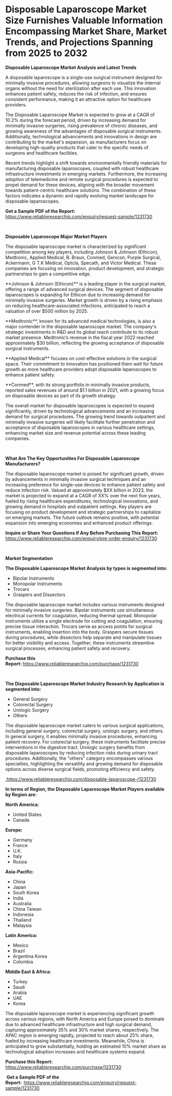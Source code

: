 <p><h1>Disposable Laparoscope Market Size Furnishes Valuable Information Encompassing Market Share, Market Trends, and Projections Spanning from 2025 to 2032</h1></p><p><strong>Disposable Laparoscope Market Analysis and Latest Trends</strong></p>
<p><p>A disposable laparoscope is a single-use surgical instrument designed for minimally invasive procedures, allowing surgeons to visualize the internal organs without the need for sterilization after each use. This innovation enhances patient safety, reduces the risk of infection, and ensures consistent performance, making it an attractive option for healthcare providers.</p><p>The Disposable Laparoscope Market is expected to grow at a CAGR of 10.2% during the forecast period, driven by increasing demand for minimally invasive surgeries, rising prevalence of chronic diseases, and growing awareness of the advantages of disposable surgical instruments. Additionally, technological advancements and innovations in design are contributing to the market's expansion, as manufacturers focus on developing high-quality products that cater to the specific needs of surgeons and healthcare facilities.</p><p>Recent trends highlight a shift towards environmentally friendly materials for manufacturing disposable laparoscopes, coupled with robust healthcare infrastructure investments in emerging markets. Furthermore, the increasing adoption of telemedicine and remote surgical procedures is expected to propel demand for these devices, aligning with the broader movement towards patient-centric healthcare solutions. The combination of these factors indicates a dynamic and rapidly evolving market landscape for disposable laparoscopes.</p></p>
<p><strong>Get a Sample PDF of the Report:&nbsp;</strong> <a href="https://www.reliableresearchiq.com/enquiry/request-sample/1231730?utm_campaign=1144&utm_medium=2&utm_source=Github&utm_content=ia&utm_term=13042025&utm_id=disposable-laparoscope">https://www.reliableresearchiq.com/enquiry/request-sample/1231730</a></p>
<p>&nbsp;</p>
<p><strong>Disposable Laparoscope Major Market Players</strong></p>
<p><p>The disposable laparoscope market is characterized by significant competition among key players, including Johnson & Johnson (Ethicon), Medtronic, Applied Medical, B. Braun, Conmed, Genicon, Purple Surgical, Ackermann, G T.K Medical, Optcla, Specath, and Victor Medical. These companies are focusing on innovation, product development, and strategic partnerships to gain a competitive edge.</p><p>**Johnson & Johnson (Ethicon)** is a leading player in the surgical market, offering a range of advanced surgical devices. The segment of disposable laparoscopes is expanding for Ethicon due to increasing demand for minimally invasive surgeries. Market growth is driven by a rising emphasis on reducing healthcare-associated infections, anticipated to reach a valuation of over $500 million by 2025.</p><p>**Medtronic**, known for its advanced medical technologies, is also a major contender in the disposable laparoscope market. The company's strategic investments in R&D and its global reach contribute to its robust market presence. Medtronic’s revenue in the fiscal year 2022 reached approximately $30 billion, reflecting the growing acceptance of disposable surgical instruments.</p><p>**Applied Medical** focuses on cost-effective solutions in the surgical space. Their commitment to innovation has positioned them well for future growth as more healthcare providers adopt disposable laparoscopes to enhance patient safety.</p><p>**Conmed**, with its strong portfolio in minimally invasive products, reported sales revenues of around $1.1 billion in 2021, with a growing focus on disposable devices as part of its growth strategy.</p><p>The overall market for disposable laparoscopes is expected to expand significantly, driven by technological advancements and an increasing demand for surgical procedures. The growing trend towards outpatient and minimally invasive surgeries will likely facilitate further penetration and acceptance of disposable laparoscopes in various healthcare settings, enhancing market size and revenue potential across these leading companies.</p></p>
<p>&nbsp;</p>
<p><strong>What Are The Key Opportunities For Disposable Laparoscope Manufacturers?</strong></p>
<p><p>The disposable laparoscope market is poised for significant growth, driven by advancements in minimally invasive surgical techniques and an increasing preference for single-use devices to enhance patient safety and reduce infection risk. Valued at approximately $XX billion in 2023, the market is projected to expand at a CAGR of XX% over the next five years, fueled by rising healthcare expenditures, technological innovations, and growing demand in hospitals and outpatient settings. Key players are focusing on product development and strategic partnerships to capitalize on emerging markets. The future outlook remains positive, with potential expansion into emerging economies and enhanced product offerings.</p></p>
<p><strong>Inquire or Share Your Questions If Any Before Purchasing This Report:</strong> <a href="https://www.reliableresearchiq.com/enquiry/pre-order-enquiry/1231730?utm_campaign=1144&utm_medium=2&utm_source=Github&utm_content=ia&utm_term=13042025&utm_id=disposable-laparoscope">https://www.reliableresearchiq.com/enquiry/pre-order-enquiry/1231730</a></p>
<p>&nbsp;</p>
<p><strong>Market Segmentation</strong></p>
<p><strong>The Disposable Laparoscope Market Analysis by types is segmented into:</strong></p>
<p><ul><li>Bipolar Instruments</li><li>Monopolar Instruments</li><li>Trocars</li><li>Graspers and Dissectors</li></ul></p>
<p><p>The disposable laparoscope market includes various instruments designed for minimally invasive surgeries. Bipolar instruments use simultaneous electrical currents for coagulation, reducing thermal spread. Monopolar instruments utilize a single electrode for cutting and coagulation, ensuring precise tissue interaction. Trocars serve as access points for surgical instruments, enabling insertion into the body. Graspers secure tissues during procedures, while dissectors help separate and manipulate tissues for better visibility and access. Together, these instruments streamline surgical processes, enhancing patient safety and recovery.</p></p>
<p><strong>Purchase this Report:&nbsp;</strong><a href="https://www.reliableresearchiq.com/purchase/1231730?utm_campaign=1144&utm_medium=2&utm_source=Github&utm_content=ia&utm_term=13042025&utm_id=disposable-laparoscope">https://www.reliableresearchiq.com/purchase/1231730</a></p>
<p>&nbsp;</p>
<p><strong>The Disposable Laparoscope Market Industry Research by Application is segmented into:</strong></p>
<p><ul><li>General Surgery</li><li>Colorectal Surgery</li><li>Urologic Surgery</li><li>Others</li></ul></p>
<p><p>The disposable laparoscope market caters to various surgical applications, including general surgery, colorectal surgery, urologic surgery, and others. In general surgery, it enables minimally invasive procedures, enhancing patient recovery. For colorectal surgery, these instruments facilitate precise interventions in the digestive tract. Urologic surgery benefits from disposable laparoscopes by reducing infection risks during urinary tract procedures. Additionally, the "others" category encompasses various specialties, highlighting the versatility and growing demand for disposable options across diverse surgical fields, promoting efficiency and safety.</p></p>
<p><a href="https://www.reliableresearchiq.com/disposable-laparoscope-r1231730?utm_campaign=1144&utm_medium=2&utm_source=Github&utm_content=ia&utm_term=13042025&utm_id=disposable-laparoscope">&nbsp;https://www.reliableresearchiq.com/disposable-laparoscope-r1231730</a></p>
<p><strong>In terms of Region, the Disposable Laparoscope Market Players available by Region are:</strong></p>
<p>
    <p> <strong> North America: </strong>
        <ul>
            <li>United States</li>
            <li>Canada</li>
        </ul>
        </p> 
    <p> <strong> Europe: </strong>
        <ul>
            <li>Germany</li>
            <li>France</li>
            <li>U.K.</li>
            <li>Italy</li>
            <li>Russia</li>
        </ul>
        </p> 
    <p> <strong> Asia-Pacific: </strong>
        <ul>
            <li>China</li>
            <li>Japan</li>
            <li>South Korea</li>
            <li>India</li>
            <li>Australia</li>
            <li>China Taiwan</li>
            <li>Indonesia</li>
            <li>Thailand</li>
            <li>Malaysia</li>
        </ul>
        </p> 
    <p> <strong> Latin America: </strong>
        <ul>
            <li>Mexico</li>
            <li>Brazil</li>
            <li>Argentina Korea</li>
            <li>Colombia</li>
        </ul>
        </p> 
    <p> <strong> Middle East & Africa: </strong>
        <ul>
            <li>Turkey</li>
            <li>Saudi</li>
            <li>Arabia</li>
            <li>UAE</li>
            <li>Korea</li>
        </ul>
    </p>
    </p>
<p><p>The disposable laparoscope market is experiencing significant growth across various regions, with North America and Europe poised to dominate due to advanced healthcare infrastructure and high surgical demand, capturing approximately 35% and 30% market shares, respectively. The APAC region is emerging rapidly, projected to reach about 25% share, fueled by increasing healthcare investments. Meanwhile, China is anticipated to grow substantially, holding an estimated 10% market share as technological adoption increases and healthcare systems expand.</p></p>
<p><strong>Purchase this Report: </strong><a href="https://www.reliableresearchiq.com/purchase/1231730?utm_campaign=1144&utm_medium=2&utm_source=Github&utm_content=ia&utm_term=13042025&utm_id=disposable-laparoscope">https://www.reliableresearchiq.com/purchase/1231730</a></p>
<p>&nbsp;<strong>Get a Sample PDF of the Report:&nbsp;&nbsp;</strong><a href="https://www.reliableresearchiq.com/enquiry/request-sample/1231730?utm_campaign=1144&utm_medium=2&utm_source=Github&utm_content=ia&utm_term=13042025&utm_id=disposable-laparoscope">https://www.reliableresearchiq.com/enquiry/request-sample/1231730</a></p>
<p><strong></strong></p>
<p><p></p><p></p><p></p></p>